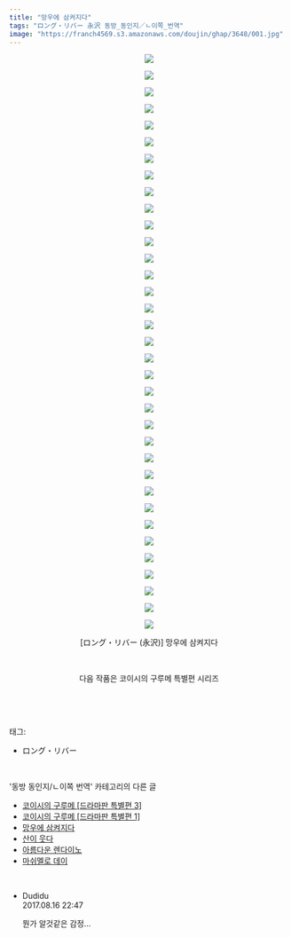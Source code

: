 ```yaml
---
title: "망우에 삼켜지다"
tags: "ロング・リバー 永沢 동방_동인지／ㄴ이쪽_번역"
image: "https://franch4569.s3.amazonaws.com/doujin/ghap/3648/001.jpg"
---
```

<div class="article">
<p style="text-align: center; clear: none; float: none;"><img src="{{ site.imgserver2 }}/ghap/3648/001.jpg"/></p>
<p style="text-align: center; clear: none; float: none;"><img src="{{ site.imgserver2 }}/ghap/3648/002.jpg"/></p>
<p style="text-align: center; clear: none; float: none;"><img src="{{ site.imgserver2 }}/ghap/3648/003.jpg"/></p>
<p style="text-align: center; clear: none; float: none;"><img src="{{ site.imgserver2 }}/ghap/3648/004.jpg"/></p>
<p style="text-align: center; clear: none; float: none;"><img src="{{ site.imgserver2 }}/ghap/3648/005.jpg"/></p>
<p style="text-align: center; clear: none; float: none;"><img src="{{ site.imgserver2 }}/ghap/3648/006.jpg"/></p>
<p style="text-align: center; clear: none; float: none;"><img src="{{ site.imgserver2 }}/ghap/3648/007.jpg"/></p>
<p style="text-align: center; clear: none; float: none;"><img src="{{ site.imgserver2 }}/ghap/3648/008.jpg"/></p>
<p style="text-align: center; clear: none; float: none;"><img src="{{ site.imgserver2 }}/ghap/3648/009.jpg"/></p>
<p style="text-align: center; clear: none; float: none;"><img src="{{ site.imgserver2 }}/ghap/3648/010.jpg"/></p>
<p style="text-align: center; clear: none; float: none;"><img src="{{ site.imgserver2 }}/ghap/3648/011.jpg"/></p>
<p style="text-align: center; clear: none; float: none;"><img src="{{ site.imgserver2 }}/ghap/3648/012.jpg"/></p>
<p style="text-align: center; clear: none; float: none;"><img src="{{ site.imgserver2 }}/ghap/3648/013.jpg"/></p>
<p style="text-align: center; clear: none; float: none;"><img src="{{ site.imgserver2 }}/ghap/3648/014.jpg"/></p>
<p style="text-align: center; clear: none; float: none;"><img src="{{ site.imgserver2 }}/ghap/3648/015.jpg"/></p>
<p style="text-align: center; clear: none; float: none;"><img src="{{ site.imgserver2 }}/ghap/3648/016.jpg"/></p>
<p style="text-align: center; clear: none; float: none;"><img src="{{ site.imgserver2 }}/ghap/3648/017.jpg"/></p>
<p style="text-align: center; clear: none; float: none;"><img src="{{ site.imgserver2 }}/ghap/3648/018.jpg"/></p>
<p style="text-align: center; clear: none; float: none;"><img src="{{ site.imgserver2 }}/ghap/3648/019.jpg"/></p>
<p style="text-align: center; clear: none; float: none;"><img src="{{ site.imgserver2 }}/ghap/3648/020.jpg"/></p>
<p style="text-align: center; clear: none; float: none;"><img src="{{ site.imgserver2 }}/ghap/3648/021.jpg"/></p>
<p style="text-align: center; clear: none; float: none;"><img src="{{ site.imgserver2 }}/ghap/3648/022.jpg"/></p>
<p style="text-align: center; clear: none; float: none;"><img src="{{ site.imgserver2 }}/ghap/3648/023.jpg"/></p>
<p style="text-align: center; clear: none; float: none;"><img src="{{ site.imgserver2 }}/ghap/3648/024.jpg"/></p>
<p style="text-align: center; clear: none; float: none;"><img src="{{ site.imgserver2 }}/ghap/3648/025.jpg"/></p>
<p style="text-align: center; clear: none; float: none;"><img src="{{ site.imgserver2 }}/ghap/3648/026.jpg"/></p>
<p style="text-align: center; clear: none; float: none;"><img src="{{ site.imgserver2 }}/ghap/3648/027.jpg"/></p>
<p style="text-align: center; clear: none; float: none;"><img src="{{ site.imgserver2 }}/ghap/3648/028.jpg"/></p>
<p style="text-align: center; clear: none; float: none;"><img src="{{ site.imgserver2 }}/ghap/3648/029.jpg"/></p>
<p style="text-align: center; clear: none; float: none;"><img src="{{ site.imgserver2 }}/ghap/3648/030.jpg"/></p>
<p style="text-align: center; clear: none; float: none;"><img src="{{ site.imgserver2 }}/ghap/3648/031.jpg"/></p>
<p style="text-align: center; clear: none; float: none;"><img src="{{ site.imgserver2 }}/ghap/3648/032.jpg"/></p>
<p style="text-align: center; clear: none; float: none;"><img src="{{ site.imgserver2 }}/ghap/3648/033.jpg"/></p>
<p style="text-align: center; clear: none; float: none;"><img src="{{ site.imgserver2 }}/ghap/3648/034.jpg"/></p>
<p style="text-align: center; clear: none; float: none;"><img src="{{ site.imgserver2 }}/ghap/3648/035.jpg"/></p>
<p style="text-align: center; clear: none; float: none;">[ロング・リバー (永沢)] 망우에 삼켜지다</p>
<p style="text-align: center; clear: none; float: none;"><br/></p>
<p style="text-align: center; clear: none; float: none;">다음 작품은 코이시의 구루메 특별편 시리즈</p>
<p><br/></p>
</div><br/>
<div class="tagTrail">
<p>태그: </p>
<ul>
<li>ロング・リバー</li>
</ul>
</div><br/>
<div class="another">
<p>'동방 동인지/ㄴ이쪽 번역' 카테고리의 다른 글</p>
<ul>
<li><a href="/ghap_3650">코이시의 구루메 [드라마판 특별편 3]</a></li>
<li><a href="/ghap_3649">코이시의 구루메 [드라마판 특별편 1]</a></li>
<li><a href="/ghap_3648">망우에 삼켜지다</a></li>
<li><a href="/ghap_3626">산이 웃다</a></li>
<li><a href="/ghap_3625">아름다운 렌다이노</a></li>
<li><a href="/ghap_3623">마쉬멜로 데이</a></li>
</ul>
</div><br/>
<div class="cb_module cb_fluid">
<div class="cb_wrt cb_profile">
<div class="comment">
<ul>
<li class="cb_thumb_off" id="comment15061303">
<div class="cb_comment_area">
<div class="cb_info_area">
<div class="cb_section">
<span class="cb_nick_name">Dudidu</span>
</div>
<div class="cb_section">
<span class="cb_date">2017.08.16 22:47 </span>
</div>
</div>
<div class="cb_dsc_comment">
<p class="cb_dsc">
											뭔가 알것같은 감정...
										</p>
</div>
</div></li>
</ul>
</div>
</div><!-- commentList close -->
</div><br/>
